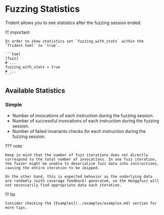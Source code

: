 # Fuzzing Statistics

Trident allows you to see statistics after the fuzzing session ended.

!!! important

    In order to show statistics set `fuzzing_with_stats` within the `Trident.toml` to `true`.

    ```toml
    [fuzz]
    # ...
    fuzzing_with_stats = true
    # ...
    ```

## Available Statistics

### Simple

- Number of invocations of each instruction during the fuzzing session.
- Number of successful invocations of each instruction during the fuzzing session.
- Number of failed invariants checks for each instruction during the fuzzing session.

??? note

    Keep in mind that the number of fuzz iterations does not directly correspond to the total number of invocations. In one fuzz iteration, the fuzzer might be unable to deserialize fuzz data into instructions, causing the entire iteration to be skipped.

    On the other hand, this is expected behavior as the underlying data are randomly (with coverage feedback) generated, so the Honggfuzz will not necessarily find appropriate data each iteration.


!!! tip

    Consider checking the [Examples](../examples/examples.md) section for more tips.

